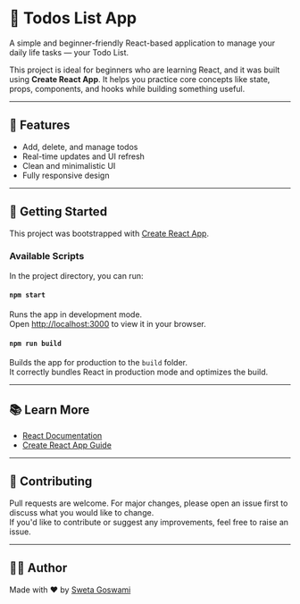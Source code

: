 # 📝 Todos List App

A simple and beginner-friendly React-based application to manage your daily life tasks — your Todo List.

This project is ideal for beginners who are learning React, and it was built using **Create React App**. It helps you practice core concepts like state, props, components, and hooks while building something useful.

---

## 🚀 Features

- Add, delete, and manage todos
- Real-time updates and UI refresh
- Clean and minimalistic UI
- Fully responsive design

---

## 🔧 Getting Started

This project was bootstrapped with [Create React App](https://github.com/facebook/create-react-app).

### Available Scripts

In the project directory, you can run:

#### `npm start`
Runs the app in development mode.  
Open [http://localhost:3000](http://localhost:3000) to view it in your browser.

#### `npm run build`
Builds the app for production to the `build` folder.  
It correctly bundles React in production mode and optimizes the build.

---

## 📚 Learn More

- [React Documentation](https://reactjs.org/)
- [Create React App Guide](https://facebook.github.io/create-react-app/)

---

## 🤝 Contributing

Pull requests are welcome. For major changes, please open an issue first to discuss what you would like to change.  
If you'd like to contribute or suggest any improvements, feel free to raise an issue.

---

## 🧑‍💻 Author

Made with ❤️ by [Sweta Goswami](https://github.com/swetagoswami819)

